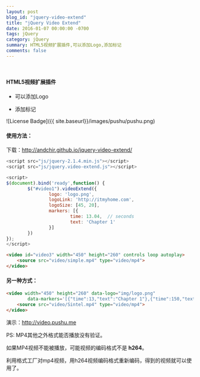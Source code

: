 ```yaml
---
layout: post
blog_id: "jquery-video-extend"
title: "jQuery Video Extend"
date: 2016-01-07 00:00:00 -0700
tags: jQuery
category: jQuery
summary: HTML5视频扩展插件,可以添加Logo,添加标记
comments: false
---
```

<br>

#### HTML5视频扩展插件

+ 可以添加Logo

+ 添加标记

![License Badge]({{ site.baseurl}}/images/pushu/pushu.png)

#### 使用方法：

下载：<a href="http://andchir.github.io/jquery-video-extend/">http://andchir.github.io/jquery-video-extend/</a>

```js
<script src="js/jquery-2.1.4.min.js"></script>
<script src="js/jquery.video-extend.js"></script>
```

```js
<script>
$(document).bind('ready',function() {
        $("#video1").videoExtend({
                logo: 'logo.png',
                logoLink: 'http://itmyhome.com',
                logoSize: [45, 20],
                markers: [{
                        time: 13.04,  // seconds
                        text: 'Chapter 1'
                }]
        })
});
</script>
```

```html
<video id="video3" width="450" height="260" controls loop autoplay>
	<source src="video/simple.mp4" type="video/mp4">
</video>
```

#### 另一种方式：

```html
<video width="450" height="260" data-logo="img/logo.png" 
		data-markers='[{"time":13,"text":"Chapter 1"},{"time":150,"text":"Chapter 2"}]'>
    <source src="video/Sintel.mp4" type="video/mp4">
</video>
```

演示：<a href="http://video.pushu.me">http://video.pushu.me</a>

PS: MP4其他之外格式能否播放没有验证。

如果MP4视频不能被播放，可能视频的编码格式不是 <span color="red">**h264**</span>。 

利用格式工厂对mp4视频，用h264视频编码格式重新编码，得到的视频就可以使用了。

<br>